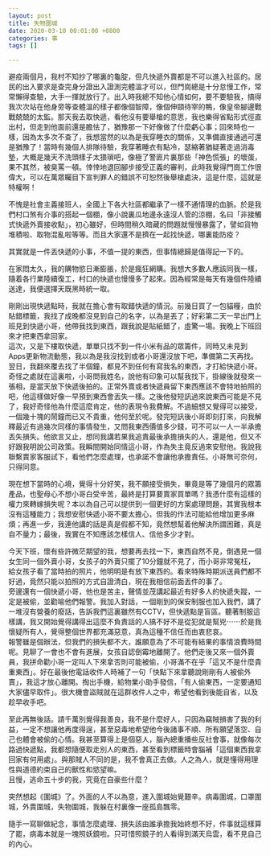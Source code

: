 ```yaml
---
layout: post
title: 失物圍城
date: 2020-03-10 00:01:00 +0800
categories: 事
tags: []

---
```

避疫兩個月，我村不知抄了哪裏的龜腚，但凡快遞外賣都是不可以進入社區的。居民的出入要求是查完身分證出入證測完體溫才可以，但門崗總是十分怠慢工作，常常懶得查驗，大手一揮就放行了。出入時我總不知他心情如何，要不要驗我，搞得我次次站在他身旁等查體溫的樣子都像個智障，像個伸頸待宰的鴨，像皇帝腳邊戰戰兢兢的太監。那天我去取快遞，看他沒有要舉槍的意思，我也樂得省點形式徑直出村，但走到他面前還是膽怯了，猶豫那一下好像做了什麼虧心事；回來時也一樣，因為太多次不查了，我想當然的以為是我穿睡衣的關係，又準備直接通過可還是猶豫了！當時有幾個人排隊待驗，我穿著睡衣有點冷，瑟縮著猶疑著走過消毒墊，大概是幾天不洗頭樣子太猥瑣吧，像極了警匪片裏那些「神色慌張」的壞蛋，果不其然，被臭罵一頓。悻悻地退回腳步接受正義的審判，此時我覺得門崗工作很偉大，可以在萬眾矚目下宣判罪人的錯誤不可恕然後舉槍處決，這是什麼，這就是特權啊！

不愧是社會主義接班人，全國上下各大社區都繼承了一樣不通情理的血脈。於是我們村口煞有介事的搭起一個棚，像小說裏瓜地邊永遠沒人管的涼棚，名曰「非接觸式快遞外賣接收點」，初心雖好，但時間稍久暗藏的問題就慢慢暴露了，譬如貨物堆積啦、取物混亂啦等等。而且大家還不是擠在一起找快遞，哪裏能防疫？

其實就是一件丟快遞的小事，不值一提的東西，但事情總歸是值得記一下的。

在家悶太久，我的購物慾日漸膨脹，於是瘋狂網購。我想大多數人應該同我一樣，隨着各行業陸續復工，村口的快遞也慢慢多了起來。因為經常是每天有幾個件陸續送達，我便選擇天既黑時統一取。

剛剛出現快遞點時，我就在擔心會有取錯快遞的情況。前幾日買了一包貓糧，由於貼錯標籤，我找了成晚都沒見到自己的名字，以為是丟了；好彩第二天一早出門上班見到快遞小哥，他帶我找到東西，跟我說是貼紙錯了，虛驚一場。我晚上下班回來才把東西拿回家。  
這次，又是下樓取快遞，單單只找不到一件小米有品的眾籌件，同時又未見到Apps更新物流動態，我以為是我沒找到或者小哥還沒放下吧，準備第二天再找。翌日，我翻來覆去找了半個鐘，都見不到任何有寫我名的東西，才打給快遞小哥。  
奇怪之處就在這裏啦，小哥問我姓名，說他有印象可以幫我找下，掛線後就發來一張相，是當天放下快遞後拍的。正常外賣或者快遞員留下東西應該不會特地拍照的吧，他這樣做好像一早預到東西會丟失一樣。之後他發短訊過來說東西可能是不見了，我好奇怪他為什麼這麼肯定，他的表現令我費解。不過細想又覺得可以接受，一個幾十塊的鬧鐘而已又不貴重，他何至於呢。發完短訊後小哥即刻打來，向我解釋最近有過幾次同樣的事情發生，又問我東西價值多少錢，可不可以一人一半承擔丟失損失。他欲言又止，想同我講若果我追責最後承擔損失的人，還是他，但又不好跟我明說公司政策。我瞬間開始同情這小哥，作為失主竟反過來安慰他。我說我聯繫賣家客服試下，看他們怎麼處理，也承諾不會讓他承擔責任。小哥無可奈何，只得同意。

現在想下當時的心境，覺得十分好笑，我不願接受損失，畢竟是等了幾個月的眾籌產品，也聖母心不想小哥白受辛苦，最終是打算要賣家買單嗎？我憑什麼有這樣的權力來轉嫁損失呢？本以為自己可以提供到一個更好的方案處理問題，其實我根本沒有這種能力；我想安慰快遞小哥不要太擔心，但我的作法可能給他增加更多麻煩；再進一步，我連他講的話是真是假都不知，竟然想幫着他解決所謂困難，真是自不量力；最後，我實在不知應該怎樣信人、信他多少才對。

今天下班，懷有些許微茫期望的我，想要再去找一下，東西自然不見，倒遇見一個女生同一個外賣小哥，女孩子的外賣只擺了10分鐘就不見了，而小哥非常冤枉，給女孩子看了當時拍的照片，他明明是有放下東西的。看來特殊時期派送員們都不好過，竟然只能以拍照的方式自證清白，現在我相信前面丟件的事了。  
旁邊還有一個快遞小哥，他也是苦主，聲情並茂講起最近有好多人的快遞失蹤，一定是被偷，並勸喻他們報警。我加入對話，一個剛到的保安制服也加入我們，講了一堆沒有營養的廢話，告訴我們這裏雖然有CCTV，但快遞點是盲區。聽著制服這樣講，我又開始覺得講得出這麼不負責話的人搞不好不是從犯就是幫兇⋯⋯於是我懷疑所有人，覺得整個世界都充滿惡意，真為這種不信任而由衷悲哀。  
報警雖是個辦法，但我們的損失都不大，誰願意為了不可能有結果的事情浪費時間呢。見聊了一會也不會有進展，女孩自認倒霉地離開了。他們走後又來一個外賣員，我拼命勸小哥一定叫人下來拿否則可能被偷，小哥滿不在乎「這又不是什麼貴重東西」。好在最後他電話收件人時補了一句「快點下來拿聽說剛剛有人被偷外賣」，我這才放心離開。掏出手機，給物業小助手發信，「有人偷東西，一定要通知大家儘早取件」。很大機會盜賊就在這群收件人之中，希望他看到後能自省，以及趁早收手吧。

至此再無後話。請千萬別覺得我善良，我不是什麼好人，只因為竊賊損害了我的利益，一定不想讓他再度得逞，甚至惡毒地希望他今後諸事不順、所有願望落空、自己也體會被偷的心情。我甚至算得上是個惡人，腦內總重播些反社會事，就像每次路過快遞點，我都想隨便取走別人的東西，甚至看到標籤時會腦補「這個東西我拿回家有何用處」。與那賊人不同的是，我不會真正去做。人之為人，就是懂得用理性與道德約束自己的獸性和慾望嘛。  
且慢，逃命五十步的我，究竟在自豪些什麼？

突然想起《圍城》了。外面的人不以為意，進入圍城始覺艱辛。病毒圍城，口罩圍城，外賣圍城，失物圍城，我躲在村裏像一座孤島飄零。

隨手一寫聊做紀念，事情怎麼處理、損失該由誰承擔我始終想不好，件事就這樣算了罷，病毒本就是一塊照妖鏡啦。只可惜照鏡子的人看得到滿天烏雲，看不見自己的內心。